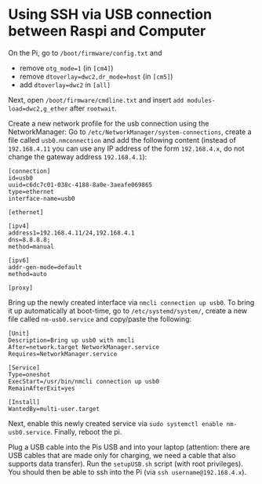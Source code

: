 # Using SSH via USB connection between Raspi and Computer

On the Pi, go to `/boot/firmware/config.txt` and
+ remove `otg_mode=1` (in `[cm4]`)
+ remove `dtoverlay=dwc2,dr_mode=host` (in `[cm5]`)
+ add `dtoverlay=dwc2` in `[all]`

Next, open `/boot/firmware/cmdline.txt` and insert `add modules-load=dwc2,g_ether` after `rootwait`.

Create a new network profile for the usb connection using the NetworkManager:
Go to `/etc/NetworkManager/system-connections`, create a file called `usb0.nmconnection` and add the following content (instead of `192.168.4.11` you can use any IP address of the form `192.168.4.x`, do not change the gateway address `192.168.4.1`):

```
[connection]
id=usb0
uuid=c6dc7c01-038c-4188-8a0e-3aeafe069865
type=ethernet
interface-name=usb0

[ethernet]

[ipv4]
address1=192.168.4.11/24,192.168.4.1
dns=8.8.8.8;
method=manual

[ipv6]
addr-gen-mode=default
method=auto

[proxy]
```

Bring up the newly created interface via `nmcli connection up usb0`. To bring it up automatically at boot-time, go to `/etc/systemd/system/`, create a new file called `nm-usb0.service` and copy/paste the following:

```
[Unit]
Description=Bring up usb0 with nmcli
After=network.target NetworkManager.service
Requires=NetworkManager.service

[Service]
Type=oneshot
ExecStart=/usr/bin/nmcli connection up usb0
RemainAfterExit=yes

[Install]
WantedBy=multi-user.target
```

Next, enable this newly created service via `sudo systemctl enable nm-usb0.service`.
Finally, reboot the pi.

Plug a USB cable into the Pis USB and into your laptop (attention: there are USB cables that are made only for charging, we need a cable that also supports data transfer). Run the `setupUSB.sh` script (with root privileges). You should then be able to ssh into the Pi (via `ssh username@192.168.4.x`).
